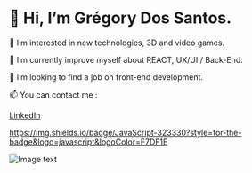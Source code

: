 # 👋 Hi, I’m Grégory Dos Santos.

👀 I’m interested in new technologies, 3D and video games.

🌱 I’m currently improve myself about REACT, UX/UI / Back-End.

💞️ I’m looking to find a job on front-end development.

📫 You can contact me :  

[LinkedIn](https://www.linkedin.com/in/grégory-dos-santos-074419134)

https://img.shields.io/badge/JavaScript-323330?style=for-the-badge&logo=javascript&logoColor=F7DF1E



![Image text](https://www.united-internet.de/fileadmin/user_upload/Brands/Downloads/Logo_IONOS_by.jpg)
